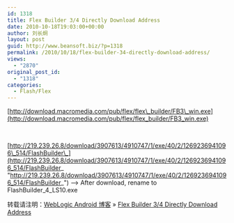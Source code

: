 ```yaml
---
id: 1318
title: Flex Builder 3/4 Directly Download Address
date: 2010-10-18T19:03:00+00:00
author: 刘长炯
layout: post
guid: http://www.beansoft.biz/?p=1318
permalink: /2010/10/18/flex-builder-34-directly-download-address/
views:
  - "2870"
original_post_id:
  - "1318"
categories:
  - Flash/Flex
---
```

[http://download.macromedia.com/pub/flex/flex\_builder/FB3\_win.exe](http://download.macromedia.com/pub/flex/flex_builder/FB3_win.exe)

&#160;

[http://219.239.26.8/download/3907613/4910747/1/exe/40/2/1269236941096\_514/FlashBuilder\_](http://219.239.26.8/download/3907613/4910747/1/exe/40/2/1269236941096_514/FlashBuilder_ "http://219.239.26.8/download/3907613/4910747/1/exe/40/2/1269236941096_514/FlashBuilder_") &#8211;> After download, rename to FlashBuilder\_4\_LS10.exe

转载请注明：[WebLogic Android 博客](http://www.beansoft.biz) &raquo; [Flex Builder 3/4 Directly Download Address](http://www.beansoft.biz/2010/10/18/flex-builder-34-directly-download-address/)